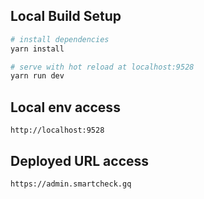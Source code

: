 ## Local Build Setup
``` bash
# install dependencies
yarn install

# serve with hot reload at localhost:9528
yarn run dev
```

## Local env access
```
http://localhost:9528
```

## Deployed URL access
```
https://admin.smartcheck.gq
```

